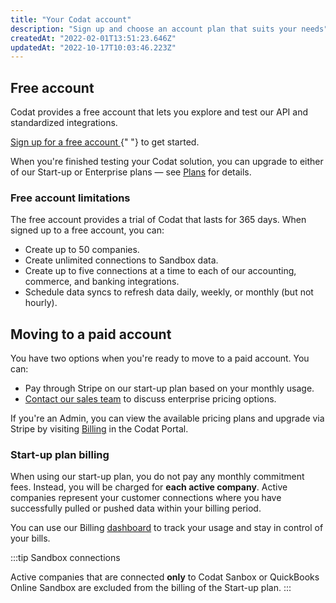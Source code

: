 ```yaml
---
title: "Your Codat account"
description: "Sign up and choose an account plan that suits your needs"
createdAt: "2022-02-01T13:51:23.646Z"
updatedAt: "2022-10-17T10:03:46.223Z"
---
```


## Free account

Codat provides a free account that lets you explore and test our API and standardized integrations.

<p>
  <a className="external" href="https://signup.codat.io/" target="_blank">
    Sign up for a free account
  </a>{" "}
  to get started.
</p>

When you're finished testing your Codat solution, you can upgrade to either of our Start-up or Enterprise plans &mdash; see <a className="external" href="https://www.codat.io/plans/" target="_blank">Plans</a> for details.

### Free account limitations

The free account provides a trial of Codat that lasts for 365 days. When signed up to a free account, you can:

- Create up to 50 companies.
- Create unlimited connections to Sandbox data.
- Create up to five connections at a time to each of our accounting, commerce, and banking integrations.
- Schedule data syncs to refresh data daily, weekly, or monthly (but not hourly).

## Moving to a paid account

You have two options when you're ready to move to a paid account. You can:

- Pay through Stripe on our start-up plan based on your monthly usage.
- [Contact our sales team](https://www.codat.io/plans/#get-in-touch) to discuss enterprise pricing options.

If you're an Admin, you can view the available pricing plans and upgrade via Stripe by visiting <a href="https://app.codat.io/settings/billing" target="_blank">Billing</a> in the Codat Portal.

### Start-up plan billing

When using our start-up plan, you do not pay any monthly commitment fees. Instead, you will be charged for **each active company**. Active companies represent your customer connections where you have successfully pulled or pushed data within your billing period. 

You can use our Billing [dashboard](https://app.codat.io/settings/billing/usage) to track your usage and stay in control of your bills. 

:::tip Sandbox connections

Active companies that are connected **only** to Codat Sanbox or QuickBooks Online Sandbox are excluded from the billing of the Start-up plan.
:::
